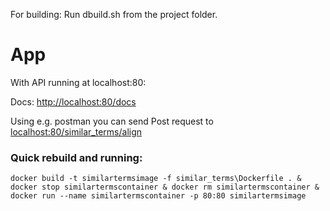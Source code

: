 For building: Run dbuild.sh from the project folder.



# App

With API running at localhost:80:

Docs:
    [http://localhost:80/docs](http://localhost:80/docs)

Using e.g. postman you can send Post request to [localhost:80/similar_terms/align](localhost:80/similar_terms/align)

### Quick rebuild and running:
    
    docker build -t similartermsimage -f similar_terms\Dockerfile . & docker stop similartermscontainer & docker rm similartermscontainer & docker run --name similartermscontainer -p 80:80 similartermsimage

